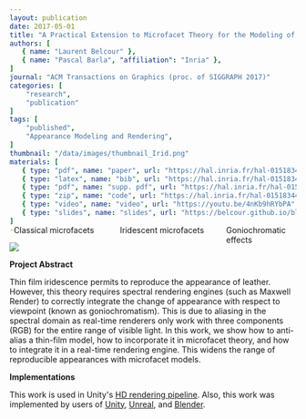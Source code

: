 ```yaml
---
layout: publication
date: 2017-05-01
title: "A Practical Extension to Microfacet Theory for the Modeling of Varying Iridescence"
authors: [
   { name: "Laurent Belcour" },
   { name: "Pascal Barla", "affiliation": "Inria" },
]
journal: "ACM Transactions on Graphics (proc. of SIGGRAPH 2017)"
categories: [
    "research",
    "publication"
]
tags: [
    "published",
    "Appearance Modeling and Rendering",
]
thumbnail: "/data/images/thumbnail_Irid.png"
materials: [
   { type: "pdf", name: "paper", url: "https://hal.inria.fr/hal-01518344/document"},
   { type: "latex", name: "bib", url: "https://hal.inria.fr/hal-01518344/bibtex"},
   { type: "pdf", name: "supp. pdf", url: "https://hal.inria.fr/hal-01518344v2/file/supp-mat-small%20%281%29.pdf" },
   { type: "zip", name: "code", url: "https://hal.inria.fr/hal-01518344v2/file/supplemental-code%20%282%29.zip" },
   { type: "video", name: "video", url: "https://youtu.be/4nKb9hRYbPA" },
   { type: "slides", name: "slides", url: "https://belcour.github.io/blog/slides/2017-brdf-thin-film/slides.html" },
]
---
```


<img src="{{ site.url | append: site.baseurl }}/data/images/brdf-thin-film-header.png" />
<div style="position:relative;width:100%;">
    <span style="position:absolute;z-index:1;margin:0px;top:-34pt;left:1.5%;">Classical microfacets</span>
    <span style="position:absolute;z-index:1;margin:0px;top:-34pt;left:38.5%;">Iridescent microfacets</span>
    <span style="position:absolute;z-index:1;margin:0px;top:-34pt;left:75.5%;">Goniochromatic effects</span>
</div>

<strong>Project Abstract</strong>

Thin film iridescence permits to reproduce the appearance of leather. However, this theory requires spectral rendering engines (such as Maxwell Render) to correctly integrate the change of appearance with respect to viewpoint (known as goniochromatism). This is due to aliasing in the spectral domain as real-time renderers only work with three components (RGB) for the entire range of visible light. In this work, we show how to anti-alias a thin-film model, how to incorporate it in microfacet theory, and how to integrate it in a real-time rendering engine. This widens the range of reproducible appearances with microfacet models.

<strong>Implementations</strong>

This work is used in Unity's <a href="https://blogs.unity3d.com/2018/03/16/the-high-definition-render-pipeline-focused-on-visual-quality/">HD rendering pipeline</a>. Also, this work was implemented by users of <a href="https://github.com/cCharkes/Iridescence">Unity</a>, <a href="http://polycount.com/discussion/comment/2604578/#Comment_2604578">Unreal</a>, and <a href="https://blenderartists.org/forum/showthread.php?433309-Micro-angle-dependent-Roughness-amp-Iridescence/page14">Blender</a>.

